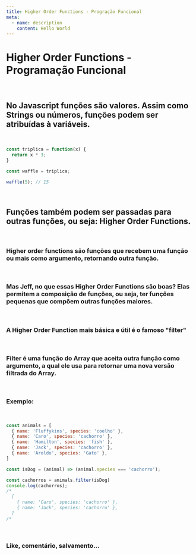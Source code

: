 ```yaml
---
title: Higher Order Functions - Progração Funcional
meta:
  - name: description
    content: Hello World
---
```

# Higher Order Functions - Programação Funcional

<br/>

## No Javascript funções são valores. Assim como Strings ou números, funções podem ser atribuídas à variáveis.
<br/>

```js
const triplica = function(x) {
  return x * 3;
}

const waffle = triplica;

waffle(5); // 15
```
<br/>

## Funções também podem ser passadas para outras funções, ou seja: Higher Order Functions.
<br/>

### Higher order functions são funções que recebem uma função ou mais como argumento, retornando outra função.
<br/>

### Mas Jeff, no que essas Higher Order Functions são boas? Elas permitem a composição de funções, ou seja, ter funções pequenas que compõem outras funções maiores.
<br/>

### A Higher Order Function mais básica e útil é o famoso "filter"
<br/>

### Filter é uma função do Array que aceita outra função como argumento, a qual ele usa para retornar uma nova versão filtrada do Array.
<br/>

### Exemplo:
<br/>

```js
const animals = [
  { name: 'Fluffykins', species: 'coelho' },
  { name: 'Caro', species: 'cachorro' },
  { name: 'Hamilton', species: 'fish' },
  { name: 'Jack', species: 'cachorro' },
  { name: 'Aroldo', species: 'Gato' },
]

const isDog = (animal) => (animal.species === 'cachorro');

const cachorros = animals.filter(isDog)
console.log(cachorros);
/*
  [
    { name: 'Caro', species: 'cachorro' },
    { name: 'Jack', species: 'cachorro' },
  ]
/*
```
<br/>

### Like, comentário, salvamento...
